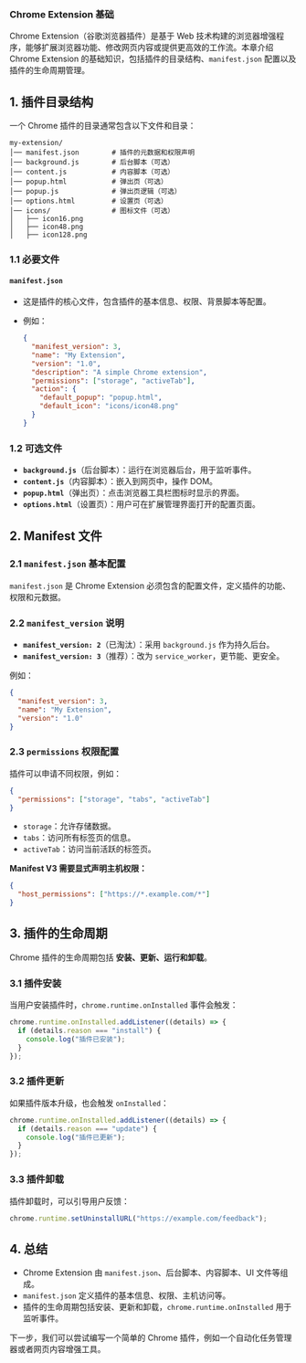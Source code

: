 ### **Chrome Extension 基础**

Chrome Extension（谷歌浏览器插件）是基于 Web 技术构建的浏览器增强程序，能够扩展浏览器功能、修改网页内容或提供更高效的工作流。本章介绍 Chrome Extension 的基础知识，包括插件的目录结构、`manifest.json` 配置以及插件的生命周期管理。

## **1. 插件目录结构**

一个 Chrome 插件的目录通常包含以下文件和目录：

```plaintext
my-extension/
│── manifest.json        # 插件的元数据和权限声明
│── background.js        # 后台脚本（可选）
│── content.js           # 内容脚本（可选）
│── popup.html           # 弹出页（可选）
│── popup.js             # 弹出页逻辑（可选）
│── options.html         # 设置页（可选）
│── icons/               # 图标文件（可选）
│   ├── icon16.png
│   ├── icon48.png
│   ├── icon128.png
```

### **1.1 必要文件**

#### **`manifest.json`**

- 这是插件的核心文件，包含插件的基本信息、权限、背景脚本等配置。
- 例如：

  ```json
  {
    "manifest_version": 3,
    "name": "My Extension",
    "version": "1.0",
    "description": "A simple Chrome extension",
    "permissions": ["storage", "activeTab"],
    "action": {
      "default_popup": "popup.html",
      "default_icon": "icons/icon48.png"
    }
  }
  ```

### **1.2 可选文件**

- **`background.js`**（后台脚本）：运行在浏览器后台，用于监听事件。
- **`content.js`**（内容脚本）：嵌入到网页中，操作 DOM。
- **`popup.html`**（弹出页）：点击浏览器工具栏图标时显示的界面。
- **`options.html`**（设置页）：用户可在扩展管理界面打开的配置页面。

## **2. Manifest 文件**

### **2.1 `manifest.json` 基本配置**

`manifest.json` 是 Chrome Extension 必须包含的配置文件，定义插件的功能、权限和元数据。

### **2.2 `manifest_version` 说明**

- **`manifest_version: 2`**（已淘汰）：采用 `background.js` 作为持久后台。
- **`manifest_version: 3`**（推荐）：改为 `service_worker`，更节能、更安全。

例如：

```json
{
  "manifest_version": 3,
  "name": "My Extension",
  "version": "1.0"
}
```

### **2.3 `permissions` 权限配置**

插件可以申请不同权限，例如：

```json
{
  "permissions": ["storage", "tabs", "activeTab"]
}
```

- `storage`：允许存储数据。
- `tabs`：访问所有标签页的信息。
- `activeTab`：访问当前活跃的标签页。

**Manifest V3 需要显式声明主机权限：**

```json
{
  "host_permissions": ["https://*.example.com/*"]
}
```

## **3. 插件的生命周期**

Chrome 插件的生命周期包括 **安装、更新、运行和卸载**。

### **3.1 插件安装**

当用户安装插件时，`chrome.runtime.onInstalled` 事件会触发：

```javascript
chrome.runtime.onInstalled.addListener((details) => {
  if (details.reason === "install") {
    console.log("插件已安装");
  }
});
```

### **3.2 插件更新**

如果插件版本升级，也会触发 `onInstalled`：

```javascript
chrome.runtime.onInstalled.addListener((details) => {
  if (details.reason === "update") {
    console.log("插件已更新");
  }
});
```

### **3.3 插件卸载**

插件卸载时，可以引导用户反馈：

```javascript
chrome.runtime.setUninstallURL("https://example.com/feedback");
```

## **4. 总结**

- Chrome Extension 由 `manifest.json`、后台脚本、内容脚本、UI 文件等组成。
- `manifest.json` 定义插件的基本信息、权限、主机访问等。
- 插件的生命周期包括安装、更新和卸载，`chrome.runtime.onInstalled` 用于监听事件。

下一步，我们可以尝试编写一个简单的 Chrome 插件，例如一个自动化任务管理器或者网页内容增强工具。
